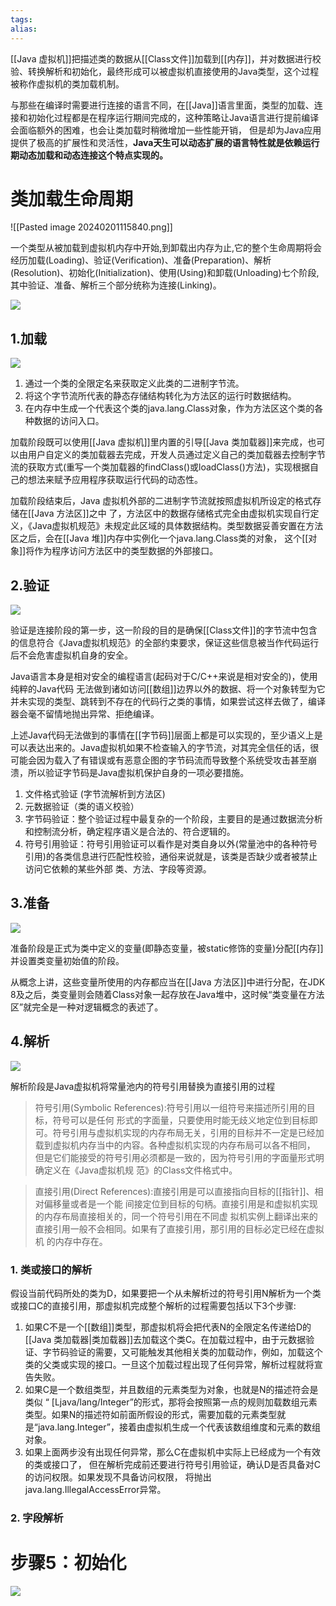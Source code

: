 ```yaml
---
tags: 
alias:
---
```


[[Java 虚拟机]]把描述类的数据从[[Class文件]]加载到[[内存]]，并对数据进行校验、转换解析和初始化，最终形成可以被虚拟机直接使用的Java类型，这个过程被称作虚拟机的类加载机制。

与那些在编译时需要进行连接的语言不同，在[[Java]]语言里面，类型的加载、连接和初始化过程都是在程序运行期间完成的，这种策略让Java语言进行提前编译会面临额外的困难，也会让类加载时稍微增加一些性能开销， 但是却为Java应用提供了极高的扩展性和灵活性，**Java天生可以动态扩展的语言特性就是依赖运行期动态加载和动态连接这个特点实现的。**

# 类加载生命周期

![[Pasted image 20240201115840.png]]

一个类型从被加载到虚拟机内存中开始,到卸载出内存为止,它的整个生命周期将会经历加载(Loading)、验证(Verification)、准备(Preparation)、解析(Resolution)、初始化(Initialization)、使用(Using)和卸载(Unloading)七个阶段,其中验证、准备、解析三个部分统称为连接(Linking)。

![](https://upload-images.jianshu.io/upload_images/944365-31072687a32f8861.png?imageMogr2/auto-orient/strip|imageView2/2/format/webp)

## 1.加载

![](https://upload-images.jianshu.io/upload_images/944365-248b92b723ae3aa6.png?imageMogr2/auto-orient/strip|imageView2/2/format/webp)

1. 通过一个类的全限定名来获取定义此类的二进制字节流。
2. 将这个字节流所代表的静态存储结构转化为方法区的运行时数据结构。
3. 在内存中生成一个代表这个类的java.lang.Class对象，作为方法区这个类的各种数据的访问入口。

加载阶段既可以使用[[Java 虚拟机]]里内置的引导[[Java 类加载器]]来完成，也可以由用户自定义的类加载器去完成，开发人员通过定义自己的类加载器去控制字节流的获取方式(重写一个类加载器的findClass()或loadClass()方法)，实现根据自己的想法来赋予应用程序获取运行代码的动态性。

加载阶段结束后，Java 虚拟机外部的二进制字节流就按照虚拟机所设定的格式存储在[[Java 方法区]]之中 了，方法区中的数据存储格式完全由虚拟机实现自行定义，《Java虚拟机规范》未规定此区域的具体数据结构。类型数据妥善安置在方法区之后，会在[[Java 堆]]内存中实例化一个java.lang.Class类的对象， 这个[[对象]]将作为程序访问方法区中的类型数据的外部接口。

## 2.验证

![](https://upload-images.jianshu.io/upload_images/944365-09f423a9f9e47af7.png?imageMogr2/auto-orient/strip|imageView2/2/format/webp)

验证是连接阶段的第一步，这一阶段的目的是确保[[Class文件]]的字节流中包含的信息符合《Java虚拟机规范》的全部约束要求，保证这些信息被当作代码运行后不会危害虚拟机自身的安全。

Java语言本身是相对安全的编程语言(起码对于C/C++来说是相对安全的)，使用纯粹的Java代码 无法做到诸如访问[[数组]]边界以外的数据、将一个对象转型为它并未实现的类型、跳转到不存在的代码行之类的事情，如果尝试这样去做了，编译器会毫不留情地抛出异常、拒绝编译。

上述Java代码无法做到的事情在[[字节码]]层面上都是可以实现的，至少语义上是可以表达出来的。Java虚拟机如果不检查输入的字节流，对其完全信任的话，很可能会因为载入了有错误或有恶意企图的字节码流而导致整个系统受攻击甚至崩溃，所以验证字节码是Java虚拟机保护自身的一项必要措施。

1. 文件格式验证 (字节流解析到方法区)
2. 元数据验证（类的语义校验）
3. 字节码验证：整个验证过程中最复杂的一个阶段，主要目的是通过数据流分析和控制流分析，确定程序语义是合法的、符合逻辑的。
4. 符号引用验证：符号引用验证可以看作是对类自身以外(常量池中的各种符号 引用)的各类信息进行匹配性校验，通俗来说就是，该类是否缺少或者被禁止访问它依赖的某些外部 类、方法、字段等资源。

## 3.准备

![](https://upload-images.jianshu.io/upload_images/944365-f700de8a0d2b4ef0.png?imageMogr2/auto-orient/strip|imageView2/2/format/webp)

准备阶段是正式为类中定义的变量(即静态变量，被static修饰的变量)分配[[内存]]并设置类变量初始值的阶段。

从概念上讲，这些变量所使用的内存都应当在[[Java 方法区]]中进行分配，在JDK 8及之后，类变量则会随着Class对象一起存放在Java堆中，这时候“类变量在方法区”就完全是一种对逻辑概念的表述了。

## 4.解析

![](https://upload-images.jianshu.io/upload_images/944365-ae7602d88369eae8.png?imageMogr2/auto-orient/strip|imageView2/2/format/webp)

解析阶段是Java虚拟机将常量池内的符号引用替换为直接引用的过程

>符号引用(Symbolic References):符号引用以一组符号来描述所引用的目标，符号可以是任何 形式的字面量，只要使用时能无歧义地定位到目标即可。符号引用与虚拟机实现的内存布局无关，引用的目标并不一定是已经加载到虚拟机内存当中的内容。各种虚拟机实现的内存布局可以各不相同， 但是它们能接受的符号引用必须都是一致的，因为符号引用的字面量形式明确定义在《Java虚拟机规 范》的Class文件格式中。

>直接引用(Direct References):直接引用是可以直接指向目标的[[指针]]、相对偏移量或者是一个能 间接定位到目标的句柄。直接引用是和虚拟机实现的内存布局直接相关的，同一个符号引用在不同虚 拟机实例上翻译出来的直接引用一般不会相同。如果有了直接引用，那引用的目标必定已经在虚拟机 的内存中存在。

### 1. 类或接口的解析

假设当前代码所处的类为D，如果要把一个从未解析过的符号引用N解析为一个类或接口C的直接引用，那虚拟机完成整个解析的过程需要包括以下3个步骤:

1. 如果C不是一个[[数组]]类型，那虚拟机将会把代表N的全限定名传递给D的[[Java 类加载器|类加载器]]去加载这个类C。在加载过程中，由于元数据验证、字节码验证的需要，又可能触发其他相关类的加载动作，例如，加载这个类的父类或实现的接口。一旦这个加载过程出现了任何异常，解析过程就将宣告失败。
2. 如果C是一个数组类型，并且数组的元素类型为对象，也就是N的描述符会是类似 “ \[Ljava/lang/Integer”的形式，那将会按照第一点的规则加载数组元素类型。如果N的描述符如前面所假设的形式，需要加载的元素类型就是“java.lang.Integer”，接着由虚拟机生成一个代表该数组维度和元素的数组对象。
3. 如果上面两步没有出现任何异常，那么C在虚拟机中实际上已经成为一个有效的类或接口了， 但在解析完成前还要进行符号引用验证，确认D是否具备对C的访问权限。如果发现不具备访问权限， 将抛出java.lang.IllegalAccessError异常。

### 2. 字段解析
# 步骤5：初始化
![](https://upload-images.jianshu.io/upload_images/944365-3064969a380dde0b.png?imageMogr2/auto-orient/strip|imageView2/2/format/webp)











